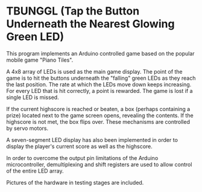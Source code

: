 # TBUNGGL (Tap the Button Underneath the Nearest Glowing Green LED)

This program implements an Arduino controlled game based on the popular mobile game "Piano Tiles". 

A 4x8 array of LEDs is used as the main game display.
The point of the game is to hit the buttons underneath the "falling" green LEDs as they reach the last position. 
The rate at which the LEDs move down keeps increasing. For every LED that is hit correctly, a point is rewarded. The game is lost if a single LED is missed. 

If the current highscore is reached or beaten, a  box (perhaps containing a prize) located next to the game screen opens, revealing the contents. If the highscore is not met, the box flips over. These mechanisms are controlled by servo motors.

A seven-segment LED display has also been implemented in order to display the player's current score as well as the highscore. 

In order to overcome the output pin limitations of the Arduino microcontroller, demultiplexing and shift registers are used to allow control of the entire LED array. 

Pictures of the hardware in testing stages are included.

